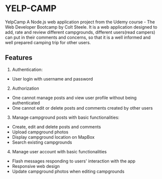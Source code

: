 # YELP-CAMP

YelpCamp
A Node.js web application project from the Udemy course - The Web Developer Bootcamp by Colt Steele. It is a web application designed to add, rate and review different campgrounds, different users(read campers) can put in their comments and concerns, so that it is a well informed and well prepared camping trip for other users.

## Features
1. Authentication:
- User login with username and password

2. Authorization
- One cannot manage posts and view user profile without being authenticated
- One cannot edit or delete posts and comments created by other users

3. Manage campground posts with basic functionalities:
- Create, edit and delete posts and comments
- Upload campground photos
- Display campground location on MapBox
- Search existing campgrounds

4. Manage user account with basic functionalities
- Flash messages responding to users' interaction with the app
- Responsive web design
- Update campground photos when editing campgrounds
